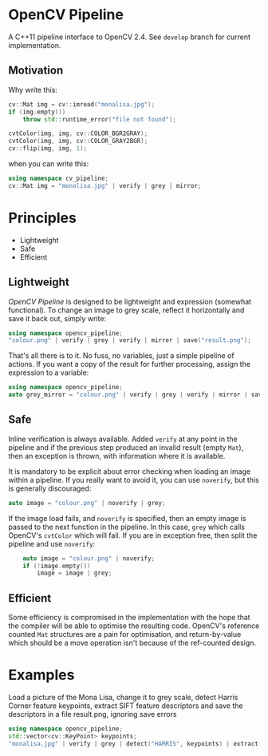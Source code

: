 OpenCV Pipeline
===============

A C++11 pipeline interface to OpenCV 2.4. See `develop` branch for current implementation.

Motivation
----------

Why write this:
```cpp
cv::Mat img = cv::imread("monalisa.jpg");
if (img.empty())
    throw std::runtime_error("file not found");

cvtColor(img, img, cv::COLOR_BGR2GRAY);
cvtColor(img, img, cv::COLOR_GRAY2BGR);
cv::flip(img, img, 1);
```

when you can write this:
```cpp
using namespace cv_pipeline;
cv::Mat img = "monalisa.jpg" | verify | grey | mirror;
```

Principles
==========

* Lightweight
* Safe
* Efficient

Lightweight
-----------

*OpenCV Pipeline* is designed to be lightweight and expression (somewhat functional). To change an image to grey scale, reflect it horizontally and save it back out, simply write:

```cpp
using namespace opencv_pipeline;
"colour.png" | verify | grey | verify | mirror | save("result.png");
```

That's all there is to it. No fuss, no variables, just a simple pipeline of actions. If you want a copy of the result for further processing, assign the expression to a variable:

```cpp
using namespace opencv_pipeline;
auto grey_mirror = "colour.png" | verify | grey | verify | mirror | save("result.png");
```

Safe
----

Inline verification is always available. Added `verify` at any point in the pipeline and if the previous step produced an invalid result (empty `Mat`), then an exception is thrown, with information where it is available.

It is mandatory to be explicit about error checking when loading an image within a pipeline. If you really want to avoid it, you can use `noverify`, but this is generally discouraged:

```cpp
auto image = "colour.png" | noverify | grey;
```

If the image load fails, and `noverify` is specified, then an empty image is passed to the next function in the pipeline. In this case, `grey` which calls OpenCV's `cvtColor` which will fail. If you are in exception free, then split the pipeline and use `noverify`:

```cpp
    auto image = "colour.png" | noverify;
    if (!image.empty())
        image = image | grey;
```

Efficient
---------

Some efficiency is compromised in the implementation with the hope that the compiler will be able to optimise the resulting code. OpenCV's reference counted `Mat` structures are a pain for optimisation, and return-by-value which should be a move operation isn't because of the ref-counted design.

Examples
========
Load a picture of the Mona Lisa, change it to grey scale, detect Harris Corner feature keypoints, extract SIFT feature descriptors and save the descriptors in a file result.png, ignoring save errors

```cpp
using namespace opencv_pipeline;
std::vector<cv::KeyPoint> keypoints;
"monalisa.jpg" | verify | grey | detect("HARRIS", keypoints) | extract("SIFT", keypoints) | save("result.png") | noverify;
```
